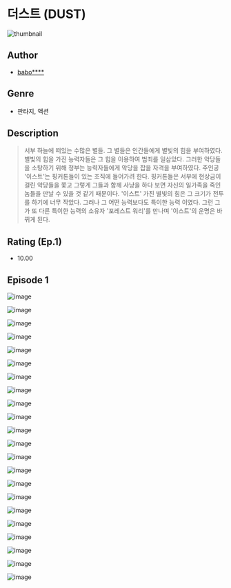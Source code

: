 # 더스트 (DUST)
![thumbnail](https://image-comic.pstatic.net/user_contents_data/challenge_comic/2023/05/25/upload_3487303855101851492_480x623.jpeg)

## Author
- [babo****](https://comic.naver.com/artistTitle?id=367229)

## Genre
- 판타지, 액션

## Description
> 서부 하늘에 떠있는 수많은 별들. 그 별들은 인간들에게 별빛의 힘을 부여하였다. 별빛의 힘을 가진 능력자들은 그 힘을 이용하여 범죄를 일삼았다. 그러한 악당들을 소탕하기 위해 정부는 능력자들에게 악당을 잡을 자격을 부여하였다. 주인공 '이스트'는 핑커톤들이 있는 조직에 들어가려 한다. 핑커톤들은 서부에 현상금이 걸린 악당들을 쫓고 그렇게 그들과 함께 사냥을 하다 보면 자신의 일가족을 죽인 놈들을 만날 수 있을 것 같기 때문이다. '이스트' 가진 별빛의 힘은 그 크기가 전투를 하기에 너무 작았다. 그러나 그 어떤 능력보다도 특이한 능력 이였다. 그런 그가 또 다른 특이한 능력의 소유자 '포레스트 워리'를 만나며 '이스트'의 운명은 바뀌게 된다.


## Rating (Ep.1)
- 10.00

## Episode 1
![image](https://image-comic.pstatic.net/user_contents_data/challenge_comic/2023/05/25/367229/upload_7089000504767242594.jpeg)

![image](https://image-comic.pstatic.net/user_contents_data/challenge_comic/2023/05/25/367229/upload_3918801506902751287.jpeg)

![image](https://image-comic.pstatic.net/user_contents_data/challenge_comic/2023/05/25/367229/upload_7005127553727214903.jpeg)

![image](https://image-comic.pstatic.net/user_contents_data/challenge_comic/2023/05/25/367229/upload_7147886824976048697.jpeg)

![image](https://image-comic.pstatic.net/user_contents_data/challenge_comic/2023/05/25/367229/upload_3761177930226754867.jpeg)

![image](https://image-comic.pstatic.net/user_contents_data/challenge_comic/2023/05/25/367229/upload_3545793480790127414.jpeg)

![image](https://image-comic.pstatic.net/user_contents_data/challenge_comic/2023/05/25/367229/upload_7149573695608415846.jpeg)

![image](https://image-comic.pstatic.net/user_contents_data/challenge_comic/2023/05/25/367229/upload_3833745680432706101.jpeg)

![image](https://image-comic.pstatic.net/user_contents_data/challenge_comic/2023/05/25/367229/upload_7149242540744650854.jpeg)

![image](https://image-comic.pstatic.net/user_contents_data/challenge_comic/2023/05/25/367229/upload_7292566062396551218.jpeg)

![image](https://image-comic.pstatic.net/user_contents_data/challenge_comic/2023/05/25/367229/upload_3702351858329150820.jpeg)

![image](https://image-comic.pstatic.net/user_contents_data/challenge_comic/2023/05/25/367229/upload_3486970522690216756.jpeg)

![image](https://image-comic.pstatic.net/user_contents_data/challenge_comic/2023/05/25/367229/upload_3762247522343794531.jpeg)

![image](https://image-comic.pstatic.net/user_contents_data/challenge_comic/2023/05/25/367229/upload_3558800513610048307.jpeg)

![image](https://image-comic.pstatic.net/user_contents_data/challenge_comic/2023/05/25/367229/upload_4049915159800603185.jpeg)

![image](https://image-comic.pstatic.net/user_contents_data/challenge_comic/2023/05/25/367229/upload_7220507570830992486.jpeg)

![image](https://image-comic.pstatic.net/user_contents_data/challenge_comic/2023/05/25/367229/upload_7233169551702437987.jpeg)

![image](https://image-comic.pstatic.net/user_contents_data/challenge_comic/2023/05/25/367229/upload_7306637638095680049.jpeg)

![image](https://image-comic.pstatic.net/user_contents_data/challenge_comic/2023/05/25/367229/upload_7090416455978608226.jpeg)

![image](https://image-comic.pstatic.net/user_contents_data/challenge_comic/2023/05/25/367229/upload_4122543214783914342.jpeg)

![image](https://image-comic.pstatic.net/user_contents_data/challenge_comic/2023/05/25/367229/upload_7378413761435087921.jpeg)

![image](https://image-comic.pstatic.net/user_contents_data/challenge_comic/2023/05/25/367229/upload_3832625088347844921.jpeg)
